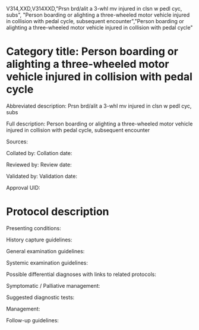 V314,XXD,V314XXD,"Prsn brd/alit a 3-whl mv injured in clsn w pedl cyc, subs", "Person boarding or alighting a three-wheeled motor vehicle injured in collision with pedal cycle, subsequent encounter","Person boarding or alighting a three-wheeled motor vehicle injured in collision with pedal cycle"
# Category title: Person boarding or alighting a three-wheeled motor vehicle injured in collision with pedal cycle

Abbreviated description: Prsn brd/alit a 3-whl mv injured in clsn w pedl cyc, subs

Full description: Person boarding or alighting a three-wheeled motor vehicle injured in collision with pedal cycle, subsequent encounter

Sources:

Collated by:
Collation date:

Reviewed by:
Review date:

Validated by:
Validation date:

Approval UID:

# Protocol description

Presenting conditions:

History capture guidelines:

General examination guidelines:

Systemic examination guidelines:

Possible differential diagnoses with links to related protocols:

Symptomatic / Palliative management:

Suggested diagnostic tests:

Management:

Follow-up guidelines:
